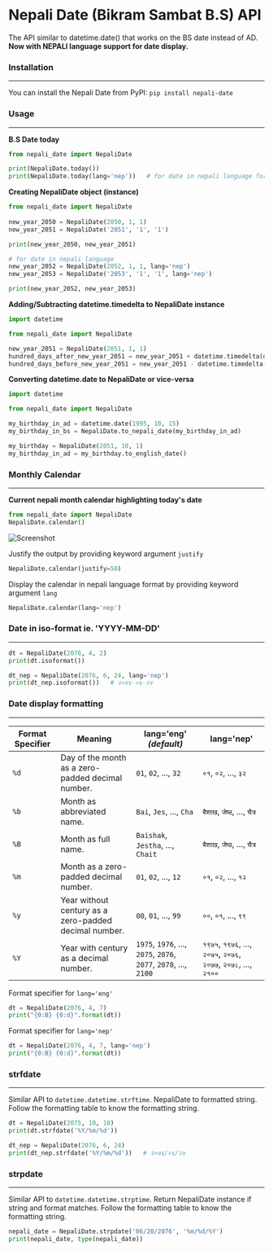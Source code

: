 # Nepali Date (Bikram Sambat B.S) API 

The API similar to datetime.date() that works on the BS date instead of AD.
**Now with NEPALI language support for date display.**

### Installation
---
 
You can install the Nepali Date from PyPI: ```pip install nepali-date```


### Usage
---

**B.S Date today**
```python
from nepali_date import NepaliDate

print(NepaliDate.today())
print(NepaliDate.today(lang='nep'))   # for date in nepali language format
```

**Creating NepaliDate object (instance)**
```python
from nepali_date import NepaliDate
        
new_year_2050 = NepaliDate(2050, 1, 1)
new_year_2051 = NepaliDate('2051', '1', '1')

print(new_year_2050, new_year_2051)

# for date in nepali language
new_year_2052 = NepaliDate(2052, 1, 1, lang='nep')
new_year_2053 = NepaliDate('2053', '1', '1', lang='nep')

print(new_year_2052, new_year_2053)
```
**Adding/Subtracting datetime.timedelta to NepaliDate instance**
```python 
import datetime

from nepali_date import NepaliDate

new_year_2051 = NepaliDate(2051, 1, 1)
hundred_days_after_new_year_2051 = new_year_2051 + datetime.timedelta(days=100)
hundred_days_before_new_year_2051 = new_year_2051 - datetime.timedelta(days=100)
```
**Converting datetime.date to NepaliDate or vice-versa**
```python
import datetime

from nepali_date import NepaliDate

my_birthday_in_ad = datetime.date(1995, 10, 15)
my_birthday_in_bs = NepaliDate.to_nepali_date(my_birthday_in_ad)

my_birthday = NepaliDate(2051, 10, 1)
my_birthday_in_ad = my_birthday.to_english_date()
```
### Monthly Calendar
---
**Current nepali month calendar highlighting today's date**
```python
from nepali_date import NepaliDate
NepaliDate.calendar()
```
![Screenshot](https://raw.githubusercontent.com/arneec/nepali-date/master/screenshots/NepaliDate_calendar_v2.PNG)

Justify the output by providing keyword argument ```justify```
```python
NepaliDate.calendar(justify=50)
```

Display the calendar in nepali language format by providing keyword argument ```lang```
```python
NepaliDate.calendar(lang='nep')
```


### Date in iso-format ie. 'YYYY-MM-DD'
---
```python
dt = NepaliDate(2076, 4, 2)
print(dt.isoformat())

dt_nep = NepaliDate(2076, 6, 24, lang='nep')
print(dt_nep.isoformat())   # २०७६-०६-२४
```

### Date display formatting
---

Format Specifier | Meaning | lang='eng' *(default)* | lang='nep'
--- | --- | --- | ---
```%d``` | Day of the month as a zero-padded decimal number. | ```01```, ```02```, ..., ```32``` | ```०१```, ```०२```, ..., ```३२```
```%b``` | Month as abbreviated name. | ```Bai```, ```Jes```, ..., ```Cha``` | ```बैशाख```, ```जेष्ठ```, ..., ```चैत्र```
```%B``` | Month as full name. | ```Baishak```, ```Jestha```, ..., ```Chait``` | ```बैशाख```, ```जेष्ठ```, ..., ```चैत्र```
```%m``` | Month as a zero-padded decimal number. | ```01```, ```02```, ..., ```12``` | ```०१```, ```०२```, ..., ```१२```
```%y``` | Year without century as a zero-padded decimal number. | ```00```, ```01```, ..., ```99``` | ```००```, ```०१```, ..., ```९९```
```%Y``` | Year with century as a decimal number. | ```1975```, ```1976```, ..., ```2075```, ```2076```, ```2077```, ```2078```, ..., ```2100``` | ```१९७५```, ```१९७६```, ..., ```२०७५```, ```२०७६```, ```२०७७```, ```२०७८```, ..., ```२१००```

Format specifier for ```lang='eng'```
```python
dt = NepaliDate(2076, 4, 7)
print("{0:B} {0:d}".format(dt))
```

Format specifier for ```lang='nep'```
```python
dt = NepaliDate(2076, 4, 7, lang='nep')
print("{0:B} {0:d}".format(dt))
```

### strfdate
---
Similar API to ```datetime.datetime.strftime```. NepaliDate to formatted string. Follow the formatting table to know the formatting string.
```python
dt = NepaliDate(2075, 10, 10)
print(dt.strfdate('%Y/%m/%d'))

dt_nep = NepaliDate(2076, 6, 24)
print(dt_nep.strfdate('%Y/%m/%d'))   # २०७६/०६/२४
```

### strpdate
---
Similar API to ```datetime.datetime.strptime```. Return NepaliDate instance if string and format matches. Follow the formatting table to know the formatting string.
```python
nepali_date = NepaliDate.strpdate('06/20/2076', '%m/%d/%Y')
print(nepali_date, type(nepali_date))
```
